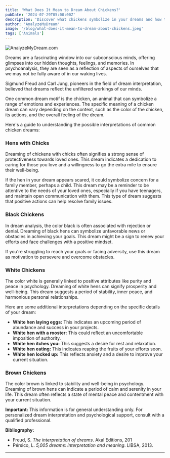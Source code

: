 ```yaml
---
title: 'What Does It Mean to Dream About Chickens?'
pubDate: '2024-07-29T05:00:00Z'
description: 'Discover what chickens symbolize in your dreams and how their different colors and states can reflect aspects of your life and emotions.'
author: 'AnalyzeMyDream'
image: '/blog/what-does-it-mean-to-dream-about-chickens.jpeg'
tags: ['Animals']
---
```


![AnalyzeMyDream.com](/blog/what-does-it-mean-to-dream-about-chickens.jpeg)


Dreams are a fascinating window into our subconscious minds, offering glimpses into our hidden thoughts, feelings, and memories.  In psychoanalysis, they are seen as a reflection of aspects of ourselves that we may not be fully aware of in our waking lives.  

Sigmund Freud and Carl Jung, pioneers in the field of dream interpretation, believed that dreams reflect the unfiltered workings of our minds.  

One common dream motif is the chicken, an animal that can symbolize a range of emotions and experiences.  The specific meaning of a chicken dream can vary depending on the context, such as the color of the chicken, its actions, and the overall feeling of the dream.


Here's a guide to understanding the possible interpretations of common chicken dreams:

### Hens with Chicks

Dreaming of chickens with chicks often signifies a strong sense of protectiveness towards loved ones. This dream indicates a dedication to caring for those you love and a willingness to go the extra mile to ensure their well-being. 

If the hen in your dream appears scared, it could symbolize concern for a family member, perhaps a child.  This dream may be a reminder to be attentive to the needs of your loved ones, especially if you have teenagers, and maintain open communication with them. This type of dream suggests that positive actions can help resolve family issues.


### Black Chickens

In dream analysis, the color black is often associated with rejection or denial.  Dreaming of black hens can symbolize unfavorable news or obstacles in achieving your goals. This dream might be a sign to renew your efforts and face challenges with a positive mindset. 

If you're struggling to reach your goals or facing adversity, use this dream as motivation to persevere and overcome obstacles.

### White Chickens

The color white is generally linked to positive attributes like purity and peace in psychology. Dreaming of white hens can signify prosperity and well-being. This dream suggests a period of stability, inner peace, and harmonious personal relationships.

Here are some additional interpretations depending on the specific details of your dream:

- **White hen laying eggs:**  This indicates an upcoming period of abundance and success in your projects.
- **White hen with a rooster:**  This could reflect an uncomfortable imposition of authority.
- **White hen itches you:**  This suggests a desire for rest and relaxation.
- **White hen eating:** This indicates reaping the fruits of your efforts soon.
- **White hen locked up:** This reflects anxiety and a desire to improve your current situation.

### Brown Chickens

The color brown is linked to stability and well-being in psychology. Dreaming of brown hens can indicate a period of calm and serenity in your life. This dream often reflects a state of mental peace and contentment with your current situation.

**Important:** This information is for general understanding only. For personalized dream interpretation and psychological support, consult with a qualified professional.

**Bibliography:**

- Freud, S. *The interpretation of dreams*. Akal Editions, 201
- Pérsico, L. *5,005 dreams: interpretation and meaning*. LIBSA, 2013.
---